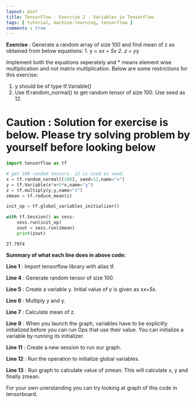```yaml
---
layout: post
title: TensorFlow - Exercise 2 - Variables in TensorFlow
tags: [ tutorial, machine-learning, tensorflow ]
comments : true
---
```


 **Exercise** : Generate a random array of size 100 and find mean of z as obtained from below equations:
    1. y = x*x + 5x
    2. z = y*y
    
  Implement both the equations seperately and * means element wise multiplication and not matrix multiplication. Below are some restrictions for this exercise:
   1. y should be of type tf.Variable()
   2. Use tf.random_normal() to get random tensor of size 100. Use seed as 12.

# **Caution : Solution for exercise is below. Please try solving problem by yourself before looking below**


```python
import tensorflow as tf

# get 100 random tensors. 12 is used as seed.
x = tf.random_normal([100], seed=12,name="x")
y = tf.Variable(x*x+5*x,name="y")
z = tf.multiply(y,y,name="z")
zmean = tf.reduce_mean(z)

init_op = tf.global_variables_initializer()

with tf.Session() as sess:
    sess.run(init_op) 
    zout = sess.run(zmean)
    print(zout)
```

    27.7974


**Summary of what each line does in above code:**

__Line 1__ : Import tensorflow library with alias tf.

__Line 4__ : Generate random tensor of size 100.

__Line 5__ : Create a variable y. Initial value of y is given as x*x+5*x.

__Line 6__ : Multiply y and y. 

__Line 7__ : Calculate mean of z.

__Line 9__ : When you launch the graph, variables have to be explicitly initialized before you can run Ops that use their value. You can initialize a variable by running its initializer.

__Line 11__ : Create a new session to run our graph.

__Line 12__ : Run the operation to initialize global variables.

__Line 13__ : Run graph to calculate value of zmean. This will calculate x, y and finally zmean.


For your own unerstanding you can try looking at graph of this code in tensorboard.
